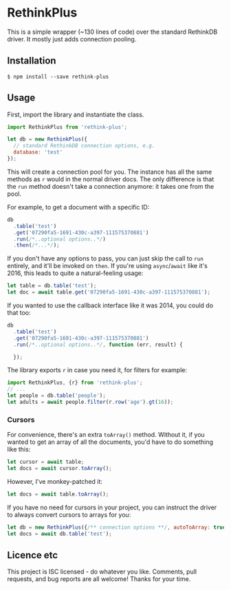 # RethinkPlus

This is a simple wrapper (~130 lines of code) over the standard RethinkDB driver.  It mostly just adds connection pooling.

## Installation

    $ npm install --save rethink-plus


## Usage

First, import the library and instantiate the class.

```js
import RethinkPlus from 'rethink-plus';

let db = new RethinkPlus({
  // standard RethinkDB connection options, e.g.
  database: 'test'
});
```

This will create a connection pool for you.  The instance has all the same methods as `r` would in the normal driver docs.  The only difference is that the `run` method doesn't take a connection anymore: it takes one from the pool.

For example, to get a document with a specific ID:

```js
db
  .table('test')
  .get('07290fa5-1691-430c-a397-111575370881')
  .run(/*..optional options..*/)
  .then(/*...*/);
```

If you don't have any options to pass, you can just skip the call to `run` entirely, and it'll be invoked on `then`.  If you're using `async`/`await` like it's 2016, this leads to quite a natural-feeling usage:

```js
let table = db.table('test');
let doc = await table.get('07290fa5-1691-430c-a397-111575370881');
```

If you wanted to use the callback interface like it was 2014, you could do that too:

```js
db
  .table('test')
  .get('07290fa5-1691-430c-a397-111575370881')
  .run(/*..optional options..*/, function (err, result) {

  });
```

The library exports `r` in case you need it, for filters for example:

```js
import RethinkPlus, {r} from 'rethink-plus';
// ...
let people = db.table('people');
let adults = await people.filter(r.row('age').gt(16));
```


### Cursors

For convenience, there's an extra `toArray()` method.  Without it, if you wanted to get an array of all the documents, you'd have to do something like this:

```js
let cursor = await table;
let docs = await cursor.toArray();
```

However, I've monkey-patched it:

```js
let docs = await table.toArray();
```

If you have no need for cursors in your project, you can instruct the driver to always convert cursors to arrays for you:

```js
let db = new RethinkPlus({/** connection options **/, autoToArray: true});
let docs = await db.table('test');
```

## Licence etc

This project is ISC licensed - do whatever you like.  Comments, pull requests, and bug reports are all welcome!  Thanks for your time.
